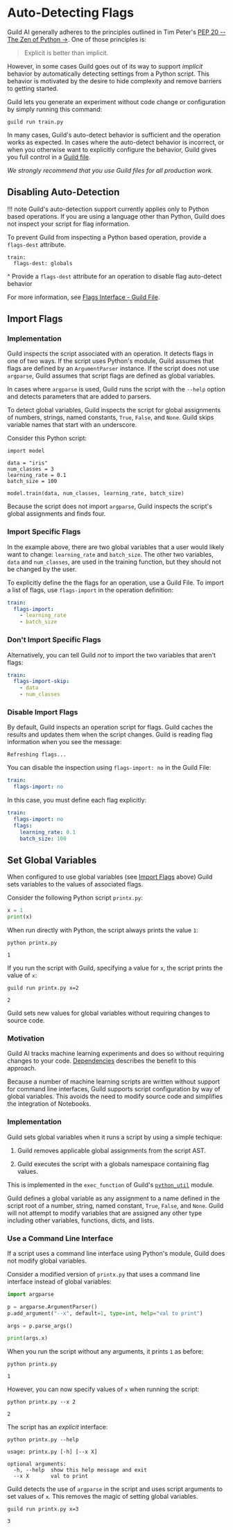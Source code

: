 # Auto-Detecting Flags

Guild AI generally adheres to the principles outlined in Tim Peter's
 [PEP 20 -- The Zen of Python
 ->](https://www.python.org/dev/peps/pep-0020/). One of those
 principles is:

> Explicit is better than implicit.

However, in some cases Guild goes out of its way to support *implicit*
behavior by automatically detecting settings from a Python
script. This behavior is motivated by the desire to hide complexity
and remove barriers to getting started.

Guild lets you generate an experiment without code change or
configuration by simply running this command:

``` command
guild run train.py
```

In many cases, Guild's auto-detect behavior is sufficient and the
operation works as expected. In cases where the auto-detect behavior
is incorrect, or when you otherwise want to explicitly configure the
behavior, Guild gives you full control in a [Guild
file](ref:guildfile).

*We strongly recommend that you use Guild files for all production
work.*

## Disabling Auto-Detection

!!! note
    Guild's auto-detection support currently applies only to
    Python based operations. If you are using a language other than
    Python, Guild does not inspect your script for flag information.

To prevent Guild from inspecting a Python based operation, provide a
`flags-dest` attribute.

```
train:
  flags-dest: globals
```

^ Provide a `flags-dest` attribute for an operation to disable flag
  auto-detect behavior

For more information, see [Flags Interface - Guild
File](/guildfile.md#flags-interface).


## Import Flags


### Implementation

Guild inspects the script associated with an operation. It detects
flags in one of two ways. If the script uses Python's
[](pylib:argparse) module, Guild assumes that flags are defined by an
`ArgumentParser` instance. If the script does not use `argparse`,
Guild assumes that script flags are defined as global variables.

In cases where `argparse` is used, Guild runs the script with the
`--help` option and detects parameters that are added to parsers.

To detect global variables, Guild inspects the script for global
assignments of numbers, strings, named constants, `True`, `False`, and
`None`. Guild skips variable names that start with an underscore.

Consider this Python script:

```
import model

data = "iris"
num_classes = 3
learning_rate = 0.1
batch_size = 100

model.train(data, num_classes, learning_rate, batch_size)
```

Because the script does not import `argparse`, Guild inspects the
script's global assignments and finds four.

### Import Specific Flags

In the example above, there are two global variables that a user would
likely want to change: `learning_rate` and `batch_size`. The other two
variables, `data` and `num_classes`, are used in the training
function, but they should not be changed by the user.

To explicitly define the the flags for an operation, use a Guild
File. To import a list of flags, use `flags-import` in the operation
definition:

``` yaml
train:
  flags-import:
    - learning_rate
    - batch_size
```

### Don't Import Specific Flags

Alternatively, you can tell Guild *not* to import the two variables
that aren't flags:

``` yaml
train:
  flags-import-skip:
    - data
    - num_classes
```

### Disable Import Flags

By default, Guild inspects an operation script for flags. Guild caches
the results and updates them when the script changes. Guild is reading
flag information when you see the message:

``` output
Refreshing flags...
```

You can disable the inspection using `flags-import: no` in the Guild
File:

``` yaml
train:
  flags-import: no
```

In this case, you must define each flag explicitly:

``` yaml
train:
  flags-import: no
  flags:
    learning_rate: 0.1
    batch_size: 100
```

## Set Global Variables

When configured to use global variables (see [Import
Flags](#import-flags) above) Guild sets variables to the values of
associated flags.

Consider the following Python script `printx.py`:

``` python
x = 1
print(x)
```

When run directly with Python, the script always prints the value `1`:

``` command
python printx.py
```

``` output
1
```

If you run the script with Guild, specifying a value for `x`, the
script prints the value of `x`:

``` command
guild run printx.py x=2
```

``` output
2
```

Guild sets new values for global variables without requiring changes
to source code.

### Motivation

Guild AI tracks machine learning experiments and does so without
requiring changes to your code. [Dependencies](/kb/dependencies.md)
describes the benefit to this approach.

Because a number of machine learning scripts are written without
support for command line interfaces, Guild supports script
configuration by way of global variables. This avoids the need to
modify source code and simplifies the integration of Notebooks.

### Implementation

Guild sets global variables when it runs a script by using a simple
techique:

1. Guild removes applicable global assignments from the script AST.

2. Guild executes the script with a globals namespace containing flag
   values.

This is implemented in the `exec_function` of Guild's
[`python_util`](https://github.com/guildai/guildai/blob/master/guild/python_util.py)
module.

Guild defines a global variable as any assignment to a name defined in
the script root of a number, string, named constant, `True`, `False`,
and `None`. Guild will not attempt to modify variables that are
assigned any other type including other variables, functions, dicts,
and lists.

### Use a Command Line Interface

If a script uses a command line interface using Python's
[](pylib:argparse) module, Guild does not modify global variables.

Consider a modified version of `printx.py` that uses a command line
interface instead of global variables:

``` python
import argparse

p = argparse.ArgumentParser()
p.add_argument("--x", default=1, type=int, help="val to print")

args = p.parse_args()

print(args.x)
```

When you run the script without any arguments, it prints `1` as
before:

``` command
python printx.py
```

``` output
1
```

However, you can now specify values of `x` when running the script:

``` command
python printx.py --x 2
```

``` output
2
```

The script has an *explicit* interface:

``` command
python printx.py --help
```

``` output
usage: printx.py [-h] [--x X]

optional arguments:
  -h, --help  show this help message and exit
  --x X       val to print
```

Guild detects the use of `argparse` in the script and uses script
arguments to set values of `x`. This removes the magic of setting
global variables.

``` command
guild run printx.py x=3
```

``` output
3
```
